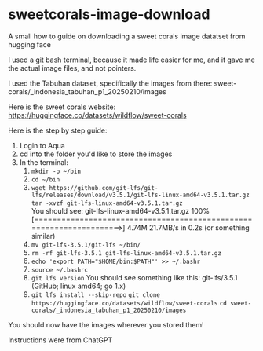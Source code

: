 # sweetcorals-image-download
A small how to guide on downloading a sweet corals image datatset from hugging face 

I used a git bash terminal, because it made life easier for me, and it gave me the actual image files, and not pointers.

I used the Tabuhan dataset, specifically the images from there: sweet-corals/_indonesia_tabuhan_p1_20250210/images

Here is the sweet corals website: https://huggingface.co/datasets/wildflow/sweet-corals

Here is the step by step guide:

1. Login to Aqua
2. cd into the folder you'd like to store the images
3. In the terminal:
   1. `mkdir -p ~/bin`
   2. `cd ~/bin`
   3. `wget https://github.com/git-lfs/git-lfs/releases/download/v3.5.1/git-lfs-linux-amd64-v3.5.1.tar.gz`
      `tar -xvzf git-lfs-linux-amd64-v3.5.1.tar.gz`
      <br>You should see: git-lfs-linux-amd64-v3.5.1.tar.gz    100%[====================================================================>]   4.74M  21.7MB/s    in 0.2s (or something similar) </br>
   6. `mv git-lfs-3.5.1/git-lfs ~/bin/`
   7. `rm -rf git-lfs-3.5.1 git-lfs-linux-amd64-v3.5.1.tar.gz`
   8. `echo 'export PATH="$HOME/bin:$PATH"' >> ~/.bashr`
   9. `source ~/.bashrc`
   10. `git lfs version`
       You should see something like this: git-lfs/3.5.1 (GitHub; linux amd64; go 1.x)
   12. `git lfs install --skip-repo`
       `git clone https://huggingface.co/datasets/wildflow/sweet-corals`
       `cd sweet-corals/_indonesia_tabuhan_p1_20250210/images`

You should now have the images wherever you stored them!

Instructions were from ChatGPT
   

